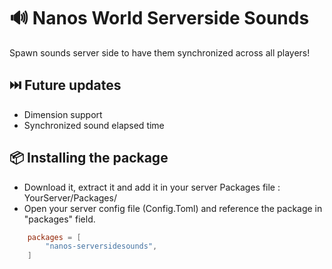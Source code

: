 # 🔊 Nanos World Serverside Sounds
Spawn sounds server side to have them synchronized across all players!

## ⏭️ Future updates
- Dimension support
- Synchronized sound elapsed time

## 📦 Installing the package
- Download it, extract it and add it in your server Packages file : YourServer/Packages/
- Open your server config file (Config.Toml) and reference the package in "packages" field.
```toml
    packages = [
        "nanos-serversidesounds",
    ]
```
